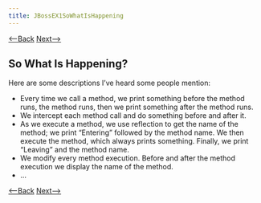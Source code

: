 ```yaml
---
title: JBossEX1SoWhatIsHappening
---
```

[<--Back](JBossEX1WhatIsHappening) [Next-->](JBossEX1Explained)

## So What Is Happening?
Here are some descriptions I’ve heard some people mention:
* Every time we call a method, we print something before the method runs, the method runs, then we print something after the method runs.
* We intercept each method call and do something before and after it.
* As we execute a method, we use reflection to get the name of the method; we print “Entering” followed by the method name. We then execute the method, which always prints something. Finally, we print “Leaving” and the method name.
* We modify every method execution. Before and after the method execution we display the name of the method.
* ...

[<--Back](JBossEX1WhatIsHappening) [Next-->](JBossEX1Explained)
